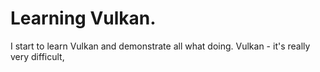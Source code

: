 # Learning Vulkan. 
I start to learn Vulkan and demonstrate all what doing. Vulkan - it's really very difficult, 

